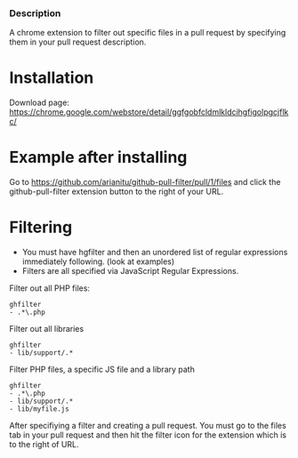 ### Description
A chrome extension to filter out specific files in a pull request by specifying them in your pull request description.

# Installation
Download page: https://chrome.google.com/webstore/detail/ggfgobfcldmlkldcihgfigolpgcjflkc/

# Example after installing

Go to https://github.com/arianitu/github-pull-filter/pull/1/files and click the github-pull-filter extension button to the right of your URL.

# Filtering

* You must have hgfilter and then an unordered list of regular expressions immediately following. (look at examples)
* Filters are all specified via JavaScript Regular Expressions.


Filter out all PHP files:

    ghfilter
    - .*\.php
    

Filter out all libraries

    ghfilter
    - lib/support/.*
    

Filter PHP files, a specific JS file and a library path

    ghfilter
    - .*\.php
    - lib/support/.*
    - lib/myfile.js

After specifiying a filter and creating a pull request. You must go to the files tab in your pull request and then hit the filter icon for the extension which is to the right of URL.
